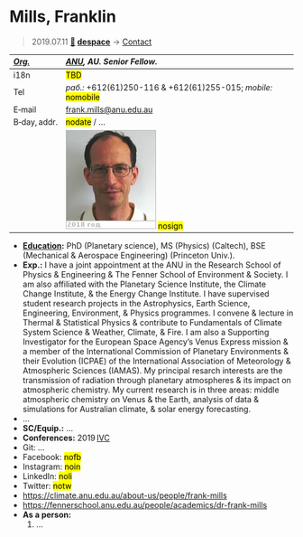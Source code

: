 # Mills, Franklin
> 2019.07.11 **[🚀](../index/index.md) [despace](index.md)** → [Contact](contact.md)

|*[Org.](contact.md)*|*[ANU](zz_anu.md), AU. Senior Fellow.*|
|:--|:--|
|i18n| <mark>TBD</mark> |
|Tel|*раб.:* +612(61)250-116 & +612(61)255-015; *mobile:* <mark>nomobile</mark> |
|E‑mail| <frank.mills@anu.edu.au> |
|B‑day, addr.| <mark>nodate</mark> / … |
|| ![](f/contact/m/mills_001_photo.jpg) <mark>nosign</mark> |

   - **[Education](edu.md):** PhD (Planetary science), MS (Physics) (Caltech), BSE (Mechanical & Aerospace Engineering) (Princeton Univ.).
   - **Exp.:** I have a joint appointment at the ANU in the Research School of Physics & Engineering & The Fenner School of Environment & Society. I am also affiliated with the Planetary Science Institute, the Climate Change Institute, & the Energy Change Institute. I have supervised student research projects in the Astrophysics, Earth Science, Engineering, Environment, & Physics programmes. I convene & lecture in Thermal & Statistical Physics & contribute to Fundamentals of Climate System Science & Weather, Climate, & Fire. I am also a Supporting Investigator for the European Space Agency’s Venus Express mission & a member of the International Commission of Planetary Environments & their Evolution (ICPAE) of the International Association of Meteorology & Atmospheric Sciences (IAMAS). My principal resarch interests are the transmission of radiation through planetary atmospheres & its impact on atmospheric chemistry. My current research is in three areas: middle atmospheric chemistry on Venus & the Earth, analysis of data & simulations for Australian climate, & solar energy forecasting.
   - …
   - **SC/Equip.:** …
   - **Conferences:** 2019 [IVC](ivc_2019.md)
   - Git: …
   - Facebook: <mark>nofb</mark>
   - Instagram: <mark>noin</mark>
   - LinkedIn: <mark>noli</mark>
   - Twitter: <mark>notw</mark>
   - <https://climate.anu.edu.au/about-us/people/frank-mills>
   - <https://fennerschool.anu.edu.au/people/academics/dr-frank-mills>
   - **As a person:**
      1. …
